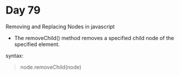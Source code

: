 # Day 79

Removing and Replacing Nodes in javascript

- The removeChild() method removes a specified child node of the specified element. 

syntax:
> node.removeChild(node)